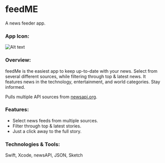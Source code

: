 <h1>feedME</h1>


A news feeder app.

### App Icon:

![Alt text](feedME/Assets.xcassets/AppIcon.appiconset/feedmelogo-83.5@2x.png)


### Overview:

feedMe is the easiest app to keep up-to-date with your news. Select from several different sources, while filtering through top & latest news. It features news in the technology, entertainment, and world categories. Stay informed.

Pulls multiple API sources from <a href="http://newsapi.org//">
newsapi.org</a>. 

### Features:

* Select news feeds from multiple sources.
* Filter through top & latest stories.
* Just a click away to the full story.

### Technologies & Tools:

Swift, Xcode, newsAPI, JSON, Sketch